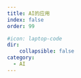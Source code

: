 ```yaml
---
title: AI的应用
index: false
order: 99

#icon: laptop-code
dir:
    collapsible: false
category:
  - AI
---
```


